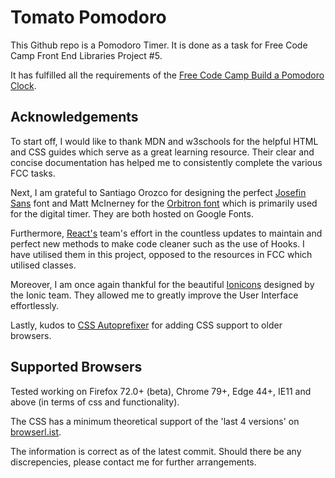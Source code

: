 # Tomato Pomodoro

This Github repo is a Pomodoro Timer. It is done as a task for Free Code Camp Front End Libraries Project #5.

It has fulfilled all the requirements of the [Free Code Camp Build a Pomodoro Clock](https://www.freecodecamp.org/learn/front-end-libraries/front-end-libraries-projects/build-a-pomodoro-clock).

## Acknowledgements

To start off, I would like to thank MDN and w3schools for the helpful HTML and CSS guides which serve as a great learning resource. Their clear and concise documentation has helped me to consistently complete the various FCC tasks.

Next, I am grateful to Santiago Orozco for designing the perfect [Josefin Sans](https://fonts.google.com/specimen/Josefin+Sans) font and Matt McInerney for the [Orbitron font](https://fonts.google.com/specimen/Orbitron) which is primarily used for the digital timer. They are both hosted on Google Fonts.

Furthermore, [React's](https://reactjs.org/) team's effort in the countless updates to maintain and perfect new methods to make code cleaner such as the use of Hooks. I have utilised them in this project, opposed to the resources in FCC which utilised classes.

Moreover, I am once again thankful for the beautiful [Ionicons](https://ionicons.com/) designed by the Ionic team. They allowed me to greatly improve the User Interface effortlessly.

Lastly, kudos to [CSS Autoprefixer](https://autoprefixer.github.io/) for adding CSS support to older browsers.

## Supported Browsers

Tested working on Firefox 72.0+ (beta), Chrome 79+, Edge 44+, IE11 and above (in terms of css and functionality).

The CSS has a minimum theoretical support of the 'last 4 versions' on [browserl.ist](https://browserl.ist/?q=last%204%20versions).

The information is correct as of the latest commit. Should there be any discrepencies, please contact me for further arrangements.
